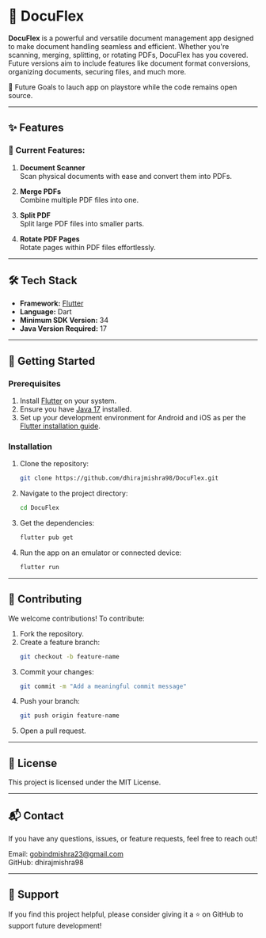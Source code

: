 # 📄 DocuFlex

**DocuFlex** is a powerful and versatile document management app designed to make document handling seamless and efficient. Whether you're scanning, merging, splitting, or rotating PDFs, DocuFlex has you covered. Future versions aim to include features like document format conversions, organizing documents, securing files, and much more.
<br>

📱 Future Goals to lauch app on playstore while the code remains open source.

---

## ✨ Features

### 📑 Current Features:
1. **Document Scanner**  
   Scan physical documents with ease and convert them into PDFs.
   
2. **Merge PDFs**  
   Combine multiple PDF files into one.

3. **Split PDF**  
   Split large PDF files into smaller parts.

4. **Rotate PDF Pages**  
   Rotate pages within PDF files effortlessly.

---

## 🛠️ Tech Stack

- **Framework:** [Flutter](https://flutter.dev/)  
- **Language:** Dart  
- **Minimum SDK Version:** 34  
- **Java Version Required:** 17  

---

## 🚀 Getting Started

### Prerequisites
1. Install [Flutter](https://docs.flutter.dev/get-started/install) on your system.
2. Ensure you have [Java 17](https://www.oracle.com/java/technologies/javase/jdk17-archive-downloads.html) installed.
3. Set up your development environment for Android and iOS as per the [Flutter installation guide](https://docs.flutter.dev/get-started/editor).

### Installation

1. Clone the repository:
   ```bash
   git clone https://github.com/dhirajmishra98/DocuFlex.git

2. Navigate to the project directory:
   ```bash
   cd DocuFlex

3. Get the dependencies:
   ```bash
   flutter pub get

4. Run the app on an emulator or connected device:
   ```bash
   flutter run

---

## 🤝 Contributing
We welcome contributions! To contribute:

1. Fork the repository.
2. Create a feature branch:
   ```bash
   git checkout -b feature-name

3. Commit your changes:
   ```bash
   git commit -m "Add a meaningful commit message"

4. Push your branch:
   ```bash
   git push origin feature-name

5. Open a pull request.

---

## 📄 License
This project is licensed under the MIT License.

---


## 📬 Contact
If you have any questions, issues, or feature requests, feel free to reach out!

Email: gobindmishra23@gmail.com<br>
GitHub: dhirajmishra98

---

## 🌟 Support
If you find this project helpful, please consider giving it a ⭐ on GitHub to support future development!




















